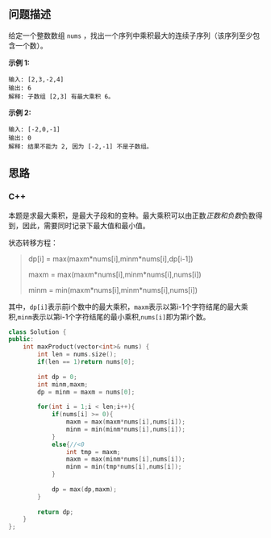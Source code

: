 ## 问题描述

给定一个整数数组 `nums` ，找出一个序列中乘积最大的连续子序列（该序列至少包含一个数）。

**示例 1:**

```
输入: [2,3,-2,4]
输出: 6
解释: 子数组 [2,3] 有最大乘积 6。
```

**示例 2:**

```
输入: [-2,0,-1]
输出: 0
解释: 结果不能为 2, 因为 [-2,-1] 不是子数组。
```



## 思路

### C++

本题是求最大乘积，是最大子段和的变种。最大乘积可以由正数*正数和负数*负数得到，因此，需要同时记录下最大值和最小值。

状态转移方程：

> dp[i] = max(maxm\*nums[i],minm\*nums[i],dp[i-1])
>
> maxm = max(maxm\*nums[i],minm\*nums[i],nums[i])
>
> minm = min(maxm\*nums[i],minm\*nums[i],nums[i])

其中，`dp[i]`表示前i个数中的最大乘积，`maxm`表示以第i-1个字符结尾的最大乘积,`minm`表示以第i-1个字符结尾的最小乘积,`nums[i]`即为第i个数。

```CPP
class Solution {
public:
    int maxProduct(vector<int>& nums) {
        int len = nums.size();
        if(len == 1)return nums[0];
        
        int dp = 0;
        int minm,maxm;
        dp = minm = maxm = nums[0];
        
        for(int i = 1;i < len;i++){
            if(nums[i] >= 0){
                maxm = max(maxm*nums[i],nums[i]);
                minm = min(minm*nums[i],nums[i]);
            }
            else{//<0
                int tmp = maxm;
                maxm = max(minm*nums[i],nums[i]);
                minm = min(tmp*nums[i],nums[i]);
            }
            
            dp = max(dp,maxm);
        }
        
        return dp;
    }
};
```

